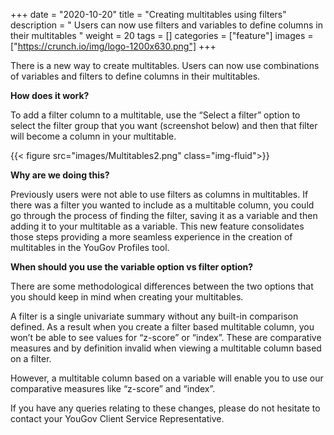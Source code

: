 +++
date = "2020-10-20"
title = "Creating multitables using filters"
description = " Users can now use filters and variables to define columns in their multitables "
weight = 20
tags = []
categories = ["feature"]
images = ["https://crunch.io/img/logo-1200x630.png"]
+++


There is a new way to create multitables. Users can now use combinations of variables and filters to define columns in their multitables. 


**How does it work?** 

To add a filter column to a multitable, use the “Select a filter” option to select the filter group that you want (screenshot below) and then that filter will become a column in your multitable. 

{{< figure src="images/Multitables2.png" class="img-fluid">}}

**Why are we doing this?**

Previously users were not able to use filters as columns in multitables. If there was a filter you wanted to include as a multitable column, you could go through the process of finding the filter, saving it as a variable and then adding it to your multitable as a variable. This new feature consolidates those steps providing a more seamless experience in the creation of multitables in the YouGov Profiles tool.

**When should you use the variable option vs filter option?**

 There are some methodological differences between the two options that you should keep in mind when creating your multitables. 

A filter is a single univariate summary without any built-in comparison defined. As a result when you create a filter based multitable column, you won’t be able to see values for “z-score” or “index”. These are comparative measures and by definition invalid when viewing a multitable column based on a filter. 

However, a multitable column based on a variable will enable you to use our comparative measures like “z-score” and “index”. 

If you have any queries relating to these changes, please do not hesitate to contact your YouGov Client Service Representative.


